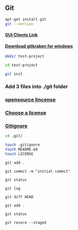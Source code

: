 ## Git

```bash
apt-get install git
git --version
```

#### [GUI Clients Link](https://git-scm.com/downloads/guis)

#### [Download gitkraken for windows](https://www.gitkraken.com/download/windows64)


```bash
mkdir test-project

cd test-project

git init

```
### Add 3 files into ./git folder
### [opensource lincense](https://opensource.org/licenses)
### [Choose a license](https://choosealicense.com/)
### [Gitignore](https://github.com/github/gitignore)
```bash
cd .git/

touch .gitignore
touch README.md
touch LICENSE
```
```
git add .

git commit -m "initial commit"

git status

git log
```
```
git diff HEAD

git add .

git status
```
```
git resore --staged
```














  
